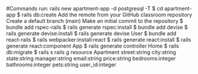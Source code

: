 #Commands run:
rails new apartment-app -d postgresql -T
$ cd apartment-app
$ rails db:create
Add the remote from your GitHub classroom repository
Create a default branch (main)
Make an initial commit to the repository
$ bundle add rspec-rails
$ rails generate rspec:install
$ bundle add devise
$ rails generate devise:install
$ rails generate devise User
$ bundle add react-rails
$ rails webpacker:install:react
$ rails generate react:install
$ rails generate react:component App
$ rails generate controller Home
$ rails db:migrate
$ rails s
rails g resource Apartment street:string city:string state:string manager:string email:string price:string bedrooms:integer bathrooms:integer pets:string user_id:integer

